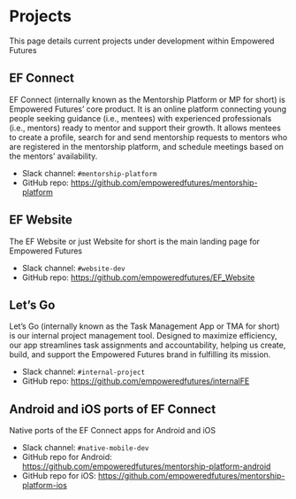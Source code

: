 # Projects

This page details current projects under development within Empowered Futures

## EF Connect

EF Connect (internally known as the Mentorship Platform or MP for short) is Empowered Futures’ core product. It is an online platform connecting young people seeking guidance (i.e., mentees) with experienced professionals (i.e., mentors) ready to mentor and support their growth. It allows mentees to create a profile, search for and send mentorship requests to mentors who are registered in the mentorship platform, and schedule meetings based on the mentors’ availability.

- Slack channel: `#mentorship-platform`
- GitHub repo: https://github.com/empoweredfutures/mentorship-platform

## EF Website

The EF Website or just Website for short is the main landing page for Empowered Futures

- Slack channel: `#website-dev`
- GitHub repo: https://github.com/empoweredfutures/EF_Website

## Let’s Go

Let’s Go (internally known as the Task Management App or TMA for short) is our internal project management tool. Designed to maximize efficiency, our app streamlines task assignments and accountability, helping us create, build, and support the Empowered Futures brand in fulfilling its mission.

- Slack channel: `#internal-project`
- GitHub repo: https://github.com/empoweredfutures/internalFE

## Android and iOS ports of EF Connect

Native ports of the EF Connect apps for Android and iOS

- Slack channel: `#native-mobile-dev`
- GitHub repo for Android: https://github.com/empoweredfutures/mentorship-platform-android
- GitHub repo for iOS: https://github.com/empoweredfutures/mentorship-platform-ios
